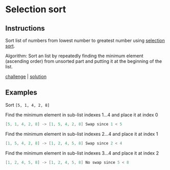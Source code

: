 # Selection sort

## Instructions

Sort list of numbers from lowest number to greatest number using
[selection sort](https://en.wikipedia.org/wiki/Selection_sort).

Algorithm: Sort an list by repeatedly finding the minimum element (ascending order) from unsorted part and putting it at
the beginning of the list.

[challenge](challenge.kt) | [solution](solution.kt)

## Examples

Sort `[5, 1, 4, 2, 8]`

Find the minimum element in sub-list indexes 1...4 and place it at index 0
```kotlin
[5, 1, 4, 2, 8] -> [1, 5, 4, 2, 8] Swap since 1 < 5
```

Find the minimum element in sub-list indexes 2...4 and place it at index 1
```kotlin
[1, 5, 4, 2, 8] -> [1, 2, 4, 5, 8] Swap since 2 < 4
```

Find the minimum element in sub-list indexes 3...4 and place it at index 2
```kotlin
[1, 2, 4, 5, 8] -> [1, 2, 4, 5, 8] No swap since 5 < 8
```